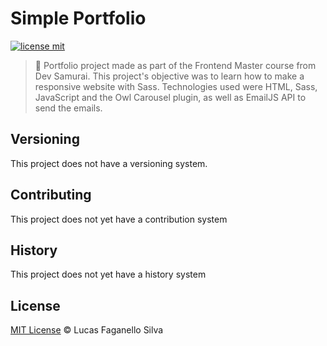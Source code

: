 # Simple Portfolio

[![license mit](https://img.shields.io/github/license/Luc4sf/Portfolio-Example)](https://github.com/Luc4sf/Portfolio-Example/blob/main/LICENSE.md)

> :rocket: Portfolio project made as part of the Frontend Master course from Dev Samurai.
> This project's objective was to learn how to make a responsive website with Sass.
> Technologies used were HTML, Sass, JavaScript and the Owl Carousel plugin, as well as EmailJS API to send the emails.

## Versioning

This project does not have a versioning system.

## Contributing

This project does not yet have a contribution system

## History

This project does not yet have a history system

## License
[MIT License](https://github.com/Luc4sf/Portfolio-Example/blob/main/LICENSE.md) © Lucas Faganello Silva
